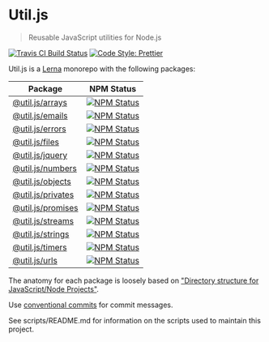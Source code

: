 # Util.js

> Reusable JavaScript utilities for Node.js

<p>
  <a href="https://travis-ci.org/creemama/utiljs"><img alt="Travis CI Build Status" src="https://img.shields.io/travis/creemama/utiljs/master.svg?style=flat-square&label=Travis+CI"></a>
  <a href="https://github.com/prettier/prettier"><img alt="Code Style: Prettier" src="https://img.shields.io/badge/code_style-prettier-ff69b4.svg?style=flat-square"></a>
</p>

Util.js is a [Lerna](https://lernajs.io/) monorepo with the following packages:

| Package                                                                                      |                                                                        NPM Status                                                                        |
| -------------------------------------------------------------------------------------------- | :------------------------------------------------------------------------------------------------------------------------------------------------------: |
| [@util.js/arrays](https://github.com/creemama/utiljs/tree/master/packages/utiljs-arrays)     |   <a href="https://www.npmjs.com/package/@util.js/arrays"><img alt="NPM Status" src="https://img.shields.io/npm/v/@util.js/arrays.svg?style=flat"></a>   |
| [@util.js/emails](https://github.com/creemama/utiljs/tree/master/packages/utiljs-emails)     |   <a href="https://www.npmjs.com/package/@util.js/emails"><img alt="NPM Status" src="https://img.shields.io/npm/v/@util.js/emails.svg?style=flat"></a>   |
| [@util.js/errors](https://github.com/creemama/utiljs/tree/master/packages/utiljs-errors)     |   <a href="https://www.npmjs.com/package/@util.js/errors"><img alt="NPM Status" src="https://img.shields.io/npm/v/@util.js/errors.svg?style=flat"></a>   |
| [@util.js/files](https://github.com/creemama/utiljs/tree/master/packages/utiljs-files)       |    <a href="https://www.npmjs.com/package/@util.js/files"><img alt="NPM Status" src="https://img.shields.io/npm/v/@util.js/files.svg?style=flat"></a>    |
| [@util.js/jquery](https://github.com/creemama/utiljs/tree/master/packages/utiljs-jquery)     |   <a href="https://www.npmjs.com/package/@util.js/jquery"><img alt="NPM Status" src="https://img.shields.io/npm/v/@util.js/jquery.svg?style=flat"></a>   |
| [@util.js/numbers](https://github.com/creemama/utiljs/tree/master/packages/utiljs-numbers)   |  <a href="https://www.npmjs.com/package/@util.js/numbers"><img alt="NPM Status" src="https://img.shields.io/npm/v/@util.js/numbers.svg?style=flat"></a>  |
| [@util.js/objects](https://github.com/creemama/utiljs/tree/master/packages/utiljs-objects)   |  <a href="https://www.npmjs.com/package/@util.js/objects"><img alt="NPM Status" src="https://img.shields.io/npm/v/@util.js/objects.svg?style=flat"></a>  |
| [@util.js/privates](https://github.com/creemama/utiljs/tree/master/packages/utiljs-privates) | <a href="https://www.npmjs.com/package/@util.js/privates"><img alt="NPM Status" src="https://img.shields.io/npm/v/@util.js/privates.svg?style=flat"></a> |
| [@util.js/promises](https://github.com/creemama/utiljs/tree/master/packages/utiljs-promises) | <a href="https://www.npmjs.com/package/@util.js/promises"><img alt="NPM Status" src="https://img.shields.io/npm/v/@util.js/promises.svg?style=flat"></a> |
| [@util.js/streams](https://github.com/creemama/utiljs/tree/master/packages/utiljs-streams)   |  <a href="https://www.npmjs.com/package/@util.js/streams"><img alt="NPM Status" src="https://img.shields.io/npm/v/@util.js/streams.svg?style=flat"></a>  |
| [@util.js/strings](https://github.com/creemama/utiljs/tree/master/packages/utiljs-strings)   |  <a href="https://www.npmjs.com/package/@util.js/strings"><img alt="NPM Status" src="https://img.shields.io/npm/v/@util.js/strings.svg?style=flat"></a>  |
| [@util.js/timers](https://github.com/creemama/utiljs/tree/master/packages/utiljs-timers)     |   <a href="https://www.npmjs.com/package/@util.js/timers"><img alt="NPM Status" src="https://img.shields.io/npm/v/@util.js/timers.svg?style=flat"></a>   |
| [@util.js/urls](https://github.com/creemama/utiljs/tree/master/packages/utiljs-urls)         |     <a href="https://www.npmjs.com/package/@util.js/urls"><img alt="NPM Status" src="https://img.shields.io/npm/v/@util.js/urls.svg?style=flat"></a>     |

The anatomy for each package is loosely based on ["Directory structure for JavaScript/Node Projects"](https://gist.github.com/tracker1/59f2c13044315f88bee9).

Use [conventional commits](https://github.com/pvdlg/conventional-changelog-metahub) for commit messages.

See scripts/README.md for information on the scripts used to maintain this project.
